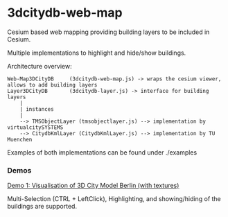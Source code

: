# 3dcitydb-web-map

Cesium based web mapping providing building layers to be included in Cesium.

Multiple implementations to highlight and hide/show buildings.



Architecture overview:

	Web-Map3DCityDB 	(3dcitydb-web-map.js) -> wraps the cesium viewer, allows to add building layers
	Layer3DCityDB 		(3dcitydb-layer.js) -> interface for building layers
		|
		| instances 
		|
		--> TMSObjectLayer (tmsobjectlayer.js) --> implementation by virtualcitySYSTEMS
		--> CitydbKmlLayer (CitydbKmlLayer.js) --> implementation by TU Muenchen



Examples of both implementations can be found under ./examples

### Demos 
[Demo 1: Visualisation of 3D City Model Berlin (with textures)](http://www.3dcitydb.net/3dcitydb/fileadmin/3dcitydb-web-map/examples/citydbKmlLayerSample/index.html?lat=52.517039839265664&lon=13.38075126356296&range=615.9455811966918&tilt=59.98878178311169&heading=359.99454860386106&altitude=0)

Multi-Selection (CTRL + LeftClick), Highlighting, and showing/hiding of the buildings are supported.